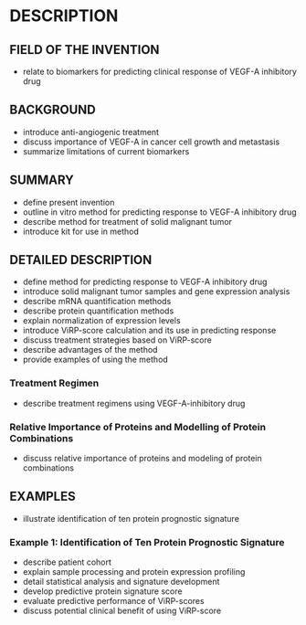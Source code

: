 # DESCRIPTION

## FIELD OF THE INVENTION

- relate to biomarkers for predicting clinical response of VEGF-A inhibitory drug

## BACKGROUND

- introduce anti-angiogenic treatment
- discuss importance of VEGF-A in cancer cell growth and metastasis
- summarize limitations of current biomarkers

## SUMMARY

- define present invention
- outline in vitro method for predicting response to VEGF-A inhibitory drug
- describe method for treatment of solid malignant tumor
- introduce kit for use in method

## DETAILED DESCRIPTION

- define method for predicting response to VEGF-A inhibitory drug
- introduce solid malignant tumor samples and gene expression analysis
- describe mRNA quantification methods
- describe protein quantification methods
- explain normalization of expression levels
- introduce ViRP-score calculation and its use in predicting response
- discuss treatment strategies based on ViRP-score
- describe advantages of the method
- provide examples of using the method

### Treatment Regimen

- describe treatment regimens using VEGF-A-inhibitory drug

### Relative Importance of Proteins and Modelling of Protein Combinations

- discuss relative importance of proteins and modeling of protein combinations

## EXAMPLES

- illustrate identification of ten protein prognostic signature

### Example 1: Identification of Ten Protein Prognostic Signature

- describe patient cohort
- explain sample processing and protein expression profiling
- detail statistical analysis and signature development
- develop predictive protein signature score
- evaluate predictive performance of ViRP-scores
- discuss potential clinical benefit of using ViRP-score

